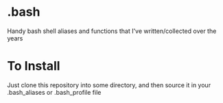 # .bash

Handy bash shell aliases and functions that I've written/collected over the years

# To Install

Just clone this repository into some directory, and then source it in your .bash_aliases or .bash_profile file
